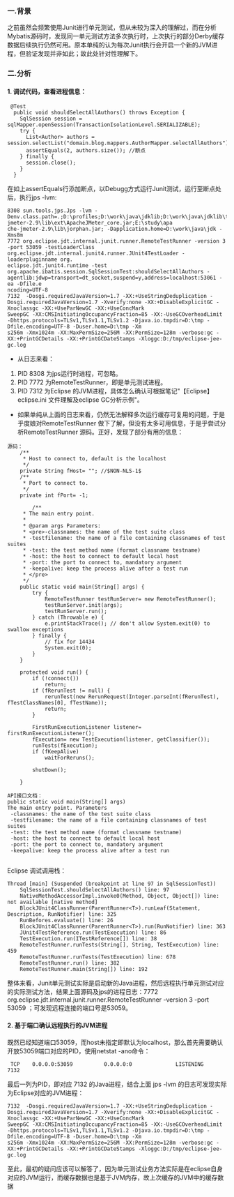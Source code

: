 ### 一.背景
之前虽然会频繁使用Junit进行单元测试，但从未较为深入的理解过，而在分析Mybatis源码时，发现同一单元测试方法多次执行时，上次执行的部分Derby缓存数据后续执行仍然可用。原本单纯的认为每次Junit执行会开启一个新的JVM进程，但验证发现并非如此；故此处针对性理解下。

### 二.分析
#### 1. 调试代码，查看进程信息：
```language
 @Test
  public void shouldSelectAllAuthors() throws Exception {
    SqlSession session = sqlMapper.openSession(TransactionIsolationLevel.SERIALIZABLE);
    try {
      List<Author> authors = session.selectList("domain.blog.mappers.AuthorMapper.selectAllAuthors");
      assertEquals(2, authors.size()); //断点
    } finally {
      session.close();
    }
  }
```
在如上assertEquals行添加断点，以Debugg方式运行Junit测试，运行至断点处后，执行jps -lvm:
```language
8308 sun.tools.jps.Jps -lvm -Denv.class.path=.;D:\profiles;D:\work\java\jdklib;D:\work\java\jdklib\tools.jar;E:\study\apache-jmeter-2.9\lib\ext\ApacheJMeter_core.jar;E:\study\apa
che-jmeter-2.9\lib\jorphan.jar; -Dapplication.home=D:\work\java\jdk -Xms8m
7772 org.eclipse.jdt.internal.junit.runner.RemoteTestRunner -version 3 -port 53059 -testLoaderClass org.eclipse.jdt.internal.junit4.runner.JUnit4TestLoader -loaderpluginname org.
eclipse.jdt.junit4.runtime -test org.apache.ibatis.session.SqlSessionTest:shouldSelectAllAuthors -agentlib:jdwp=transport=dt_socket,suspend=y,address=localhost:53061 -ea -Dfile.e
ncoding=UTF-8
7132  -Dosgi.requiredJavaVersion=1.7 -XX:+UseStringDeduplication -Dosgi.requiredJavaVersion=1.7 -Xverify:none -XX:+DisableExplicitGC -Xnoclassgc -XX:+UseParNewGC -XX:+UseConcMark
SweepGC -XX:CMSInitiatingOccupancyFraction=85 -XX:-UseGCOverheadLimit -Dhttps.protocols=TLSv1,TLSv1.1,TLSv1.2 -Djava.io.tmpdir=D:\tmp -Dfile.encoding=UTF-8 -Duser.home=D:\tmp -Xm
s256m -Xmx1024m -XX:MaxPermSize=256M -XX:PermSize=128m -verbose:gc -XX:+PrintGCDetails -XX:+PrintGCDateStamps -Xloggc:D:/tmp/eclipse-jee-gc.log
```
- 从日志来看：
1. PID 8308 为jps运行时进程，可忽略。
2. PID 7772 为RemoteTestRunner，即是单元测试进程。
3. PID 7312 为Eclipse 的JVM进程，具体怎么确认可根据笔记"【Eclipse】eclipse.ini 文件理解及eclipse GC分析示例"。

- 如果单纯从上面的日志来看，仍然无法解释多次运行缓存可复用的问题，于是乎度娘对RemoteTestRunner 做下了解，但没有太多可用信息，于是乎尝试分析RemoteTestRunner 源码。正好，发现了部分有用的信息：
```language
源码：
	/**
	 * Host to connect to, default is the localhost
	 */
	private String fHost= ""; //$NON-NLS-1$
	/**
	 * Port to connect to.
	 */
	private int fPort= -1;

		/**
	 * The main entry point.
	 *
	 * @param args Parameters:
	 * <pre>-classnames: the name of the test suite class
	 * -testfilename: the name of a file containing classnames of test suites
	 * -test: the test method name (format classname testname)
	 * -host: the host to connect to default local host
	 * -port: the port to connect to, mandatory argument
	 * -keepalive: keep the process alive after a test run
     * </pre>
     */
	public static void main(String[] args) {
		try {
			RemoteTestRunner testRunServer= new RemoteTestRunner();
			testRunServer.init(args);
			testRunServer.run();
		} catch (Throwable e) {
			e.printStackTrace(); // don't allow System.exit(0) to swallow exceptions
		} finally {
			// fix for 14434
			System.exit(0);
		}
	}

	protected void run() {
		if (!connect())
			return;
		if (fRerunTest != null) {
			rerunTest(new RerunRequest(Integer.parseInt(fRerunTest), fTestClassNames[0], fTestName));
			return;
		}

		FirstRunExecutionListener listener= firstRunExecutionListener();
		fExecution= new TestExecution(listener, getClassifier());
		runTests(fExecution);
		if (fKeepAlive)
			waitForReruns();

		shutDown();

	}

```
```language
API接口文档：
public static void main(String[] args)
The main entry point. Parameters
 -classnames: the name of the test suite class
 -testfilename: the name of a file containing classnames of test suites
 -test: the test method name (format classname testname) 
 -host: the host to connect to default local host 
 -port: the port to connect to, mandatory argument 
 -keepalive: keep the process alive after a test run
 
```
Eclipse 调试调用栈：
```language
Thread [main] (Suspended (breakpoint at line 97 in SqlSessionTest))	
	SqlSessionTest.shouldSelectAllAuthors() line: 97	
	NativeMethodAccessorImpl.invoke0(Method, Object, Object[]) line: not available [native method]	
	BlockJUnit4ClassRunner(ParentRunner<T>).runLeaf(Statement, Description, RunNotifier) line: 325	
	RunBefores.evaluate() line: 26	
	BlockJUnit4ClassRunner(ParentRunner<T>).run(RunNotifier) line: 363	
	JUnit4TestReference.run(TestExecution) line: 86	
	TestExecution.run(ITestReference[]) line: 38	
	RemoteTestRunner.runTests(String[], String, TestExecution) line: 459	
	RemoteTestRunner.runTests(TestExecution) line: 678	
	RemoteTestRunner.run() line: 382	
	RemoteTestRunner.main(String[]) line: 192	
```
整体来看，Junit单元测试实际是启动新的Java进程，然后远程执行单元测试对应的实际测试方法，结果上面源码及jps的进程日志：7772 org.eclipse.jdt.internal.junit.runner.RemoteTestRunner -version 3 -port 53059 ；可发现远程连接的端口号是53059。

#### 2. 基于端口确认远程执行的JVM进程
既然已经知道端口53059，而host未指定即默认为localhost，那么首先需要确认开放53059端口对应的PID，使用netstat -ano命令：
```language
 TCP    0.0.0.0:53059          0.0.0.0:0              LISTENING       7132
```
最后一列为PID，即对应 7132 的Java进程，结合上面 jps -lvm 的日志可发现实际为Eclipse对应的JVM进程：
```language
7132  -Dosgi.requiredJavaVersion=1.7 -XX:+UseStringDeduplication -Dosgi.requiredJavaVersion=1.7 -Xverify:none -XX:+DisableExplicitGC -Xnoclassgc -XX:+UseParNewGC -XX:+UseConcMark
SweepGC -XX:CMSInitiatingOccupancyFraction=85 -XX:-UseGCOverheadLimit -Dhttps.protocols=TLSv1,TLSv1.1,TLSv1.2 -Djava.io.tmpdir=D:\tmp -Dfile.encoding=UTF-8 -Duser.home=D:\tmp -Xm
s256m -Xmx1024m -XX:MaxPermSize=256M -XX:PermSize=128m -verbose:gc -XX:+PrintGCDetails -XX:+PrintGCDateStamps -Xloggc:D:/tmp/eclipse-jee-gc.log
```
至此，最初的疑问应该可以解答了，因为单元测试业务方法实际是在eclipse自身对应的JVM运行，而缓存数据也是基于JVM内存，故上次缓存的JVM中的缓存数据


